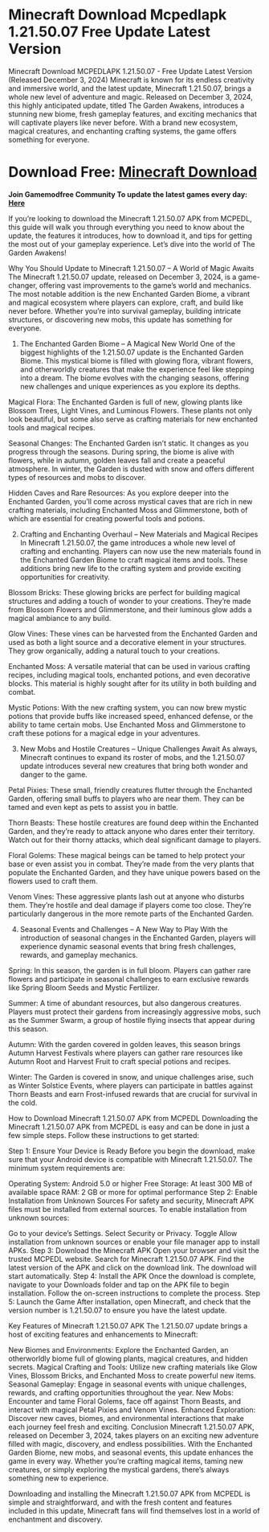 # Minecraft Download Mcpedlapk 1.21.50.07 Free Update Latest Version
Minecraft Download MCPEDLAPK 1.21.50.07 - Free Update Latest Version (Released December 3, 2024)
Minecraft is known for its endless creativity and immersive world, and the latest update, Minecraft 1.21.50.07, brings a whole new level of adventure and magic. Released on December 3, 2024, this highly anticipated update, titled The Garden Awakens, introduces a stunning new biome, fresh gameplay features, and exciting mechanics that will captivate players like never before. With a brand new ecosystem, magical creatures, and enchanting crafting systems, the game offers something for everyone.

# Download Free: [Minecraft Download](https://mcpedlapk.com)

**Join Gamemodfree Community To update the latest games every day: [Here](https://t.me/Mcpedlapk)**

If you’re looking to download the Minecraft 1.21.50.07 APK from MCPEDL, this guide will walk you through everything you need to know about the update, the features it introduces, how to download it, and tips for getting the most out of your gameplay experience. Let’s dive into the world of The Garden Awakens!

Why You Should Update to Minecraft 1.21.50.07 – A World of Magic Awaits
The Minecraft 1.21.50.07 update, released on December 3, 2024, is a game-changer, offering vast improvements to the game’s world and mechanics. The most notable addition is the new Enchanted Garden Biome, a vibrant and magical ecosystem where players can explore, craft, and build like never before. Whether you’re into survival gameplay, building intricate structures, or discovering new mobs, this update has something for everyone.

1. The Enchanted Garden Biome – A Magical New World
One of the biggest highlights of the 1.21.50.07 update is the Enchanted Garden Biome. This mystical biome is filled with glowing flora, vibrant flowers, and otherworldly creatures that make the experience feel like stepping into a dream. The biome evolves with the changing seasons, offering new challenges and unique experiences as you explore its depths.

Magical Flora: The Enchanted Garden is full of new, glowing plants like Blossom Trees, Light Vines, and Luminous Flowers. These plants not only look beautiful, but some also serve as crafting materials for new enchanted tools and magical recipes.

Seasonal Changes: The Enchanted Garden isn’t static. It changes as you progress through the seasons. During spring, the biome is alive with flowers, while in autumn, golden leaves fall and create a peaceful atmosphere. In winter, the Garden is dusted with snow and offers different types of resources and mobs to discover.

Hidden Caves and Rare Resources: As you explore deeper into the Enchanted Garden, you’ll come across mystical caves that are rich in new crafting materials, including Enchanted Moss and Glimmerstone, both of which are essential for creating powerful tools and potions.

2. Crafting and Enchanting Overhaul – New Materials and Magical Recipes
In Minecraft 1.21.50.07, the game introduces a whole new level of crafting and enchanting. Players can now use the new materials found in the Enchanted Garden Biome to craft magical items and tools. These additions bring new life to the crafting system and provide exciting opportunities for creativity.

Blossom Bricks: These glowing bricks are perfect for building magical structures and adding a touch of wonder to your creations. They’re made from Blossom Flowers and Glimmerstone, and their luminous glow adds a magical ambiance to any build.

Glow Vines: These vines can be harvested from the Enchanted Garden and used as both a light source and a decorative element in your structures. They grow organically, adding a natural touch to your creations.

Enchanted Moss: A versatile material that can be used in various crafting recipes, including magical tools, enchanted potions, and even decorative blocks. This material is highly sought after for its utility in both building and combat.

Mystic Potions: With the new crafting system, you can now brew mystic potions that provide buffs like increased speed, enhanced defense, or the ability to tame certain mobs. Use Enchanted Moss and Glimmerstone to craft these potions for a magical edge in your adventures.

3. New Mobs and Hostile Creatures – Unique Challenges Await
As always, Minecraft continues to expand its roster of mobs, and the 1.21.50.07 update introduces several new creatures that bring both wonder and danger to the game.

Petal Pixies: These small, friendly creatures flutter through the Enchanted Garden, offering small buffs to players who are near them. They can be tamed and even kept as pets to assist you in battle.

Thorn Beasts: These hostile creatures are found deep within the Enchanted Garden, and they’re ready to attack anyone who dares enter their territory. Watch out for their thorny attacks, which deal significant damage to players.

Floral Golems: These magical beings can be tamed to help protect your base or even assist you in combat. They’re made from the very plants that populate the Enchanted Garden, and they have unique powers based on the flowers used to craft them.

Venom Vines: These aggressive plants lash out at anyone who disturbs them. They’re hostile and deal damage if players come too close. They’re particularly dangerous in the more remote parts of the Enchanted Garden.

4. Seasonal Events and Challenges – A New Way to Play
With the introduction of seasonal changes in the Enchanted Garden, players will experience dynamic seasonal events that bring fresh challenges, rewards, and gameplay mechanics.

Spring: In this season, the garden is in full bloom. Players can gather rare flowers and participate in seasonal challenges to earn exclusive rewards like Spring Bloom Seeds and Mystic Fertilizer.

Summer: A time of abundant resources, but also dangerous creatures. Players must protect their gardens from increasingly aggressive mobs, such as the Summer Swarm, a group of hostile flying insects that appear during this season.

Autumn: With the garden covered in golden leaves, this season brings Autumn Harvest Festivals where players can gather rare resources like Autumn Root and Harvest Fruit to craft special potions and recipes.

Winter: The Garden is covered in snow, and unique challenges arise, such as Winter Solstice Events, where players can participate in battles against Thorn Beasts and earn Frost-infused rewards that are crucial for survival in the cold.

How to Download Minecraft 1.21.50.07 APK from MCPEDL
Downloading the Minecraft 1.21.50.07 APK from MCPEDL is easy and can be done in just a few simple steps. Follow these instructions to get started:

Step 1: Ensure Your Device is Ready
Before you begin the download, make sure that your Android device is compatible with Minecraft 1.21.50.07. The minimum system requirements are:

Operating System: Android 5.0 or higher
Free Storage: At least 300 MB of available space
RAM: 2 GB or more for optimal performance
Step 2: Enable Installation from Unknown Sources
For safety and security, Minecraft APK files must be installed from external sources. To enable installation from unknown sources:

Go to your device’s Settings.
Select Security or Privacy.
Toggle Allow installation from unknown sources or enable your file manager app to install APKs.
Step 3: Download the Minecraft APK
Open your browser and visit the trusted MCPEDL website.
Search for Minecraft 1.21.50.07 APK.
Find the latest version of the APK and click on the download link.
The download will start automatically.
Step 4: Install the APK
Once the download is complete, navigate to your Downloads folder and tap on the APK file to begin installation.
Follow the on-screen instructions to complete the process.
Step 5: Launch the Game
After installation, open Minecraft, and check that the version number is 1.21.50.07 to ensure you have the latest update.

Key Features of Minecraft 1.21.50.07 APK
The 1.21.50.07 update brings a host of exciting features and enhancements to Minecraft:

New Biomes and Environments: Explore the Enchanted Garden, an otherworldly biome full of glowing plants, magical creatures, and hidden secrets.
Magical Crafting and Tools: Utilize new crafting materials like Glow Vines, Blossom Bricks, and Enchanted Moss to create powerful new items.
Seasonal Gameplay: Engage in seasonal events with unique challenges, rewards, and crafting opportunities throughout the year.
New Mobs: Encounter and tame Floral Golems, face off against Thorn Beasts, and interact with magical Petal Pixies and Venom Vines.
Enhanced Exploration: Discover new caves, biomes, and environmental interactions that make each journey feel fresh and exciting.
Conclusion
Minecraft 1.21.50.07 APK, released on December 3, 2024, takes players on an exciting new adventure filled with magic, discovery, and endless possibilities. With the Enchanted Garden Biome, new mobs, and seasonal events, this update enhances the game in every way. Whether you’re crafting magical items, taming new creatures, or simply exploring the mystical gardens, there’s always something new to experience.

Downloading and installing the Minecraft 1.21.50.07 APK from MCPEDL is simple and straightforward, and with the fresh content and features included in this update, Minecraft fans will find themselves lost in a world of enchantment and discovery.
